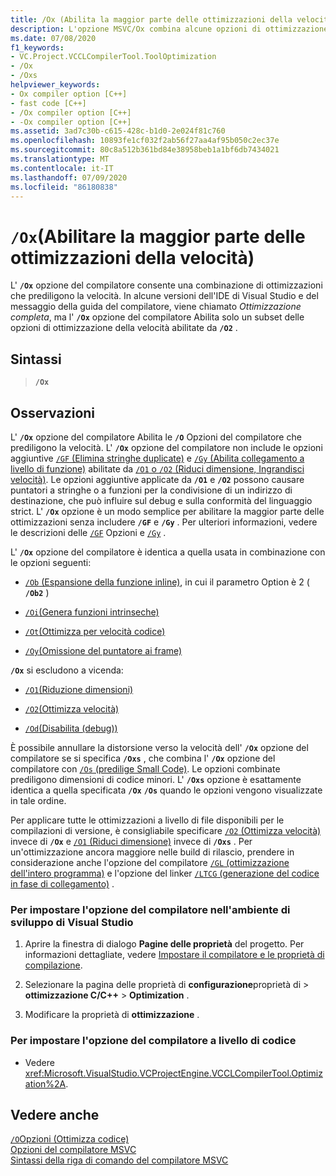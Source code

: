 ```yaml
---
title: /Ox (Abilita la maggior parte delle ottimizzazioni della velocità)
description: L'opzione MSVC/Ox combina alcune opzioni di ottimizzazione del compilatore per la velocità in un'unica opzione.
ms.date: 07/08/2020
f1_keywords:
- VC.Project.VCCLCompilerTool.ToolOptimization
- /Ox
- /Oxs
helpviewer_keywords:
- Ox compiler option [C++]
- fast code [C++]
- /Ox compiler option [C++]
- -Ox compiler option [C++]
ms.assetid: 3ad7c30b-c615-428c-b1d0-2e024f81c760
ms.openlocfilehash: 10893fe1cf032f2ab56f27aa4af95b050c2ec37e
ms.sourcegitcommit: 80c8a512b361bd84e38958beb1a1bf6db7434021
ms.translationtype: MT
ms.contentlocale: it-IT
ms.lasthandoff: 07/09/2020
ms.locfileid: "86180838"
---
```

# <a name="ox-enable-most-speed-optimizations"></a>`/Ox`(Abilitare la maggior parte delle ottimizzazioni della velocità)

L' **`/Ox`** opzione del compilatore consente una combinazione di ottimizzazioni che prediligono la velocità. In alcune versioni dell'IDE di Visual Studio e del messaggio della guida del compilatore, viene chiamato *Ottimizzazione completa*, ma l' **`/Ox`** opzione del compilatore Abilita solo un subset delle opzioni di ottimizzazione della velocità abilitate da **`/O2`** .

## <a name="syntax"></a>Sintassi

> **`/Ox`**

## <a name="remarks"></a>Osservazioni

L' **`/Ox`** opzione del compilatore Abilita le **`/O`** Opzioni del compilatore che prediligono la velocità. L' **`/Ox`** opzione del compilatore non include le opzioni aggiuntive [ `/GF` (Elimina stringhe duplicate)](gf-eliminate-duplicate-strings.md) e [ `/Gy` (Abilita collegamento a livello di funzione)](gy-enable-function-level-linking.md) abilitate da [ `/O1` o `/O2` (Riduci dimensione, Ingrandisci velocità)](o1-o2-minimize-size-maximize-speed.md). Le opzioni aggiuntive applicate da **`/O1`** e **`/O2`** possono causare puntatori a stringhe o a funzioni per la condivisione di un indirizzo di destinazione, che può influire sul debug e sulla conformità del linguaggio strict. L' **`/Ox`** opzione è un modo semplice per abilitare la maggior parte delle ottimizzazioni senza includere **`/GF`** e **`/Gy`** . Per ulteriori informazioni, vedere le descrizioni delle [`/GF`](gf-eliminate-duplicate-strings.md) Opzioni e [`/Gy`](gy-enable-function-level-linking.md) .

L' **`/Ox`** opzione del compilatore è identica a quella usata in combinazione con le opzioni seguenti:

- [ `/Ob` (Espansione della funzione inline)](ob-inline-function-expansion.md), in cui il parametro Option è 2 ( **`/Ob2`** )

- [`/Oi`(Genera funzioni intrinseche)](oi-generate-intrinsic-functions.md)

- [`/Ot`(Ottimizza per velocità codice)](os-ot-favor-small-code-favor-fast-code.md)

- [`/Oy`(Omissione del puntatore ai frame)](oy-frame-pointer-omission.md)

**`/Ox`** si escludono a vicenda:

- [`/O1`(Riduzione dimensioni)](o1-o2-minimize-size-maximize-speed.md)

- [`/O2`(Ottimizza velocità)](o1-o2-minimize-size-maximize-speed.md)

- [`/Od`(Disabilita (debug))](od-disable-debug.md)

È possibile annullare la distorsione verso la velocità dell' **`/Ox`** opzione del compilatore se si specifica **`/Oxs`** , che combina l' **`/Ox`** opzione del compilatore con [ `/Os` (predilige Small Code)](os-ot-favor-small-code-favor-fast-code.md). Le opzioni combinate prediligono dimensioni di codice minori.  L' **`/Oxs`** opzione è esattamente identica a quella specificata **`/Ox`** **`/Os`** quando le opzioni vengono visualizzate in tale ordine.

Per applicare tutte le ottimizzazioni a livello di file disponibili per le compilazioni di versione, è consigliabile specificare [ `/O2` (Ottimizza velocità)](o1-o2-minimize-size-maximize-speed.md) invece di **`/Ox`** e [ `/O1` (Riduci dimensione)](o1-o2-minimize-size-maximize-speed.md) invece di **`/Oxs`** . Per un'ottimizzazione ancora maggiore nelle build di rilascio, prendere in considerazione anche l'opzione del compilatore [ `/GL` (ottimizzazione dell'intero programma)](gl-whole-program-optimization.md) e l'opzione del linker [ `/LTCG` (generazione del codice in fase di collegamento)](ltcg-link-time-code-generation.md) .

### <a name="to-set-this-compiler-option-in-the-visual-studio-development-environment"></a>Per impostare l'opzione del compilatore nell'ambiente di sviluppo di Visual Studio

1. Aprire la finestra di dialogo **Pagine delle proprietà** del progetto. Per informazioni dettagliate, vedere [Impostare il compilatore e le proprietà di compilazione](../working-with-project-properties.md).

1. Selezionare la pagina delle proprietà di **configurazione**proprietà di  >  **ottimizzazione C/C++**  >  **Optimization** .

1. Modificare la proprietà di **ottimizzazione** .

### <a name="to-set-this-compiler-option-programmatically"></a>Per impostare l'opzione del compilatore a livello di codice

- Vedere <xref:Microsoft.VisualStudio.VCProjectEngine.VCCLCompilerTool.Optimization%2A>.

## <a name="see-also"></a>Vedere anche

[`/O`Opzioni (Ottimizza codice)](o-options-optimize-code.md)<br/>
[Opzioni del compilatore MSVC](compiler-options.md)<br/>
[Sintassi della riga di comando del compilatore MSVC](compiler-command-line-syntax.md)
